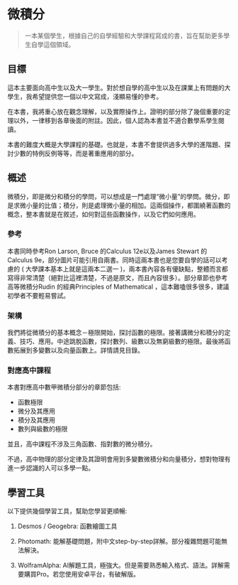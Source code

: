 # 微積分

> 一本某個學生，根據自己的自學經驗和大學課程寫成的書，旨在幫助更多學生自學這個領域。

## 目標

這本主要面向高中生以及大一學生。對於想自學的高中生以及在課業上有問題的大學生，我希望提供您一個以中文寫成，淺顯易懂的參考。

在本書，我將重心放在觀念理解，以及實際操作上。證明的部分除了幾個重要的定理以外，一律移到各章後面的附註。因此，個人認為本書並不適合數學系學生閱讀。

本書的難度大概是大學課程的基礎。也就是，本書不會提供過多大學的進階題、探討少數的特例反例等等，而是著重應用的部分。
　　

## 概述

微積分，即是微分和積分的學問，可以想成是一門處理“微小量”的學問。微分，即是求微小量的比值；積分，則是處理微小量的相加。這兩個操作，都圍繞著函數的概念，整本書就是在敘述，如何對這些函數操作，以及它們如何應用。

### 參考

本書同時參考Ron Larson, Bruce 的Calculus 12e以及James Stewart 的Calculus 9e，部分圖片可能引用自兩書。同時這兩本書也是您要自學的話可以考慮的 ( 大學課本基本上就是這兩本二選一 )，兩本書內容各有優缺點，整體而言都寫得非常清楚（絕對比這裡清楚，不過是原文，而且內容很多）。部分章節也參考高等微積分Rudin 的經典Principles of Mathematical ，這本難嗑很多很多，建議初學者不要輕易嘗試。

### 架構

我們將從微積分的基本概念－極限開始，探討函數的極限。接著講微分和積分的定義、技巧、應用。中途跳脫函數，探討數列、級數以及無窮級數的極限。最後將函數拓展到多變數以及向量函數上。詳情請見目錄。

### 對應高中課程

本書對應高中數甲微積分部分的章節包括:

- 函數極限
- 微分及其應用
- 積分及其應用
- 數列與級數的極限

並且，高中課程不涉及三角函數、指對數的微分積分。

不過，高中物理的部分定律及其證明會用到多變數微積分和向量積分，想對物理有進一步認識的人可以多學一點。

## 學習工具

以下提供幾個學習工具，幫助您學習更順暢:

1. Desmos / Geogebra: 函數繪圖工具

2. Photomath: 能解基礎問題，附中文step-by-step詳解。部分複雜問題可能無法解決。

3. WolframAlpha: AI解題工具，極強大。但是需要熟悉輸入格式、語法。詳解需要購買Pro。若您使用安卓平台，有破解版。
